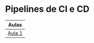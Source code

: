# Pipelines de CI e CD

| Aulas                        |
| ---------------------------- |
| [Aula 1](./aula_1/README.md) |
